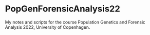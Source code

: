 # PopGenForensicAnalysis22
My notes and scripts for the course Population Genetics and Forensic Analysis 2022, University of Copenhagen.
